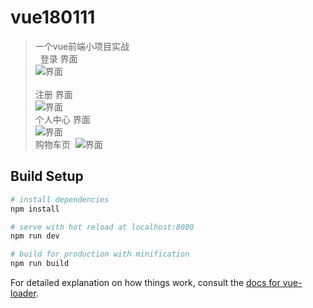 # vue180111

> 一个vue前端小项目实战  
 
登录 界面  
![界面](https://github.com/mcjisok/vue-project/blob/master/screenhot/1.png)  
   
注册 界面  
![界面](https://github.com/mcjisok/vue-project/blob/master/screenhot/2.png)   
   
个人中心 界面  
![界面](https://github.com/mcjisok/vue-project/blob/master/screenhot/4.png)   
    
购物车页  
![界面](https://github.com/mcjisok/vue-project/blob/master/screenhot/5.png)   

## Build Setup

``` bash
# install dependencies
npm install

# serve with hot reload at localhost:8080
npm run dev

# build for production with minification
npm run build
```

For detailed explanation on how things work, consult the [docs for vue-loader](http://vuejs.github.io/vue-loader).
